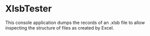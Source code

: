 ﻿# XlsbTester

This console application dumps the records of an .xlsb file to allow inspecting the structure of files
as created by Excel.
